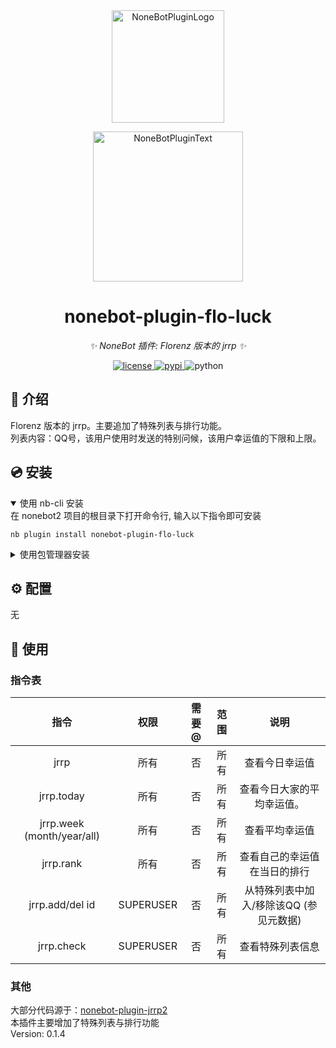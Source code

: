 <div align="center">
  <a href="https://v2.nonebot.dev/store"><img src="https://github.com/A-kirami/nonebot-plugin-template/blob/resources/nbp_logo.png" width="180" height="180" alt="NoneBotPluginLogo"></a>
  <br>
  <p><img src="https://github.com/A-kirami/nonebot-plugin-template/blob/resources/NoneBotPlugin.svg" width="240" alt="NoneBotPluginText"></p>
</div>

<div align="center">

# nonebot-plugin-flo-luck

_✨ NoneBot 插件: Florenz 版本的 jrrp ✨_


<a href="./LICENSE">
    <img src="https://img.shields.io/github/license/florenz0707/nonebot-plugin-flo-luck.svg" alt="license">
</a>
<a href="https://pypi.python.org/pypi/nonebot-plugin-flo-luck">
    <img src="https://img.shields.io/pypi/v/nonebot-plugin-flo-luck.svg" alt="pypi">
</a>
<img src="https://img.shields.io/badge/python-3.9+-blue.svg" alt="python">

</div>



## 📖 介绍

Florenz 版本的 jrrp。主要追加了特殊列表与排行功能。  
列表内容：QQ号，该用户使用时发送的特别问候，该用户幸运值的下限和上限。  

## 💿 安装

<details open>
<summary>使用 nb-cli 安装</summary>
在 nonebot2 项目的根目录下打开命令行, 输入以下指令即可安装

    nb plugin install nonebot-plugin-flo-luck

</details>

<details>
<summary>使用包管理器安装</summary>
在 nonebot2 项目的插件目录下, 打开命令行, 根据你使用的包管理器, 输入相应的安装命令

<details>

<summary>pip</summary>

    pip install nonebot-plugin-flo-luck
</details>

<details>
<summary>poetry</summary>

    poetry add nonebot-plugin-flo-luck
</details>

打开 nonebot2 项目根目录下的 `pyproject.toml` 文件, 在 `[tool.nonebot]` 部分追加写入

    plugins = ["nonebot_plugin_flo_luck"]

</details>

## ⚙️ 配置

无

## 🎉 使用
### 指令表
|             指令              |    权限     | 需要@ | 范围 |           说明            |
|:---------------------------:|:---------:|:---:|:--:|:-----------------------:|
|            jrrp             |    所有     |  否  | 所有 |         查看今日幸运值         |
|         jrrp.today          |    所有     |  否  | 所有 |      查看今日大家的平均幸运值。      |
| jrrp.week  (month/year/all) |    所有     |  否  | 所有 |         查看平均幸运值         |
|          jrrp.rank          |    所有     |  否  | 所有 |     查看自己的幸运值在当日的排行      |
|       jrrp.add/del id       | SUPERUSER |  否  | 所有 | 从特殊列表中加入/移除该QQ  (参见元数据) |
|         jrrp.check          | SUPERUSER |  否  | 所有 |        查看特殊列表信息         |

### 其他
大部分代码源于：[nonebot-plugin-jrrp2](https://github.com/Rene8028/nonebot_plugin_jrrp2)  
本插件主要增加了特殊列表与排行功能  
Version: 0.1.4